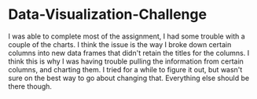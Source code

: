 # Data-Visualization-Challenge

I was able to complete most of the assignment, I had some trouble with a couple of the charts. I think the issue is the way I broke down certain columns into new data frames that didn't retain the titles for the columns. I think this is why I was having trouble pulling the information from certain columns, and charting them. I tried for a while to figure it out, but wasn't sure on the best way to go about changing that. Everything else should be there though.
